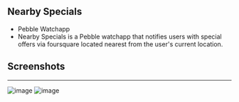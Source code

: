 Nearby Specials
---------------

- Pebble Watchapp
- Nearby Specials is a Pebble watchapp that notifies users with special offers via foursquare located nearest from the user's current location.


Screenshots
-----------
------------------


![image](https://raw.github.com/leejaew/pebble_nearby_specials/master/pebble-app-1.png)
![image](https://raw.github.com/leejaew/pebble_nearby_specials/master/pebble-app-2.png)